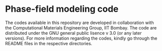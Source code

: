 # Phase-field modeling code
The codes available in this repository are developed in collaboration with the Computational Materials Engineering Group,
IIT Bombay.
The code are distributed under the GNU general public lisence v 3.0 (or any later versions).
For more information regarding the codes, kindly go through the README files in the respective directories.
